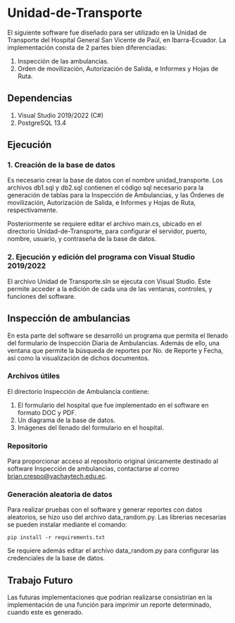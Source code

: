 # Unidad-de-Transporte
El siguiente software fue diseñado para ser utilizado en la Unidad de Transporte del Hospital General San Vicente de Paúl, en Ibarra-Ecuador. La implementación consta de 2 partes bien diferenciadas:

1. Inspección de las ambulancias.
2. Orden de movilización, Autorización de Salida, e Informes y Hojas de Ruta.

## Dependencias
1. Visual Studio 2019/2022 (C#)
2. PostgreSQL 13.4

## Ejecución

### 1. Creación de la base de datos
Es necesario crear la base de datos con el nombre unidad_transporte. Los archivos db1.sql y db2.sql contienen el código sql necesario para la generación de tablas para la Inspección de Ambulancias, y las Órdenes de movilización, Autorización de Salida, e Informes y Hojas de Ruta, respectivamente.

Posteriormente se requiere editar el archivo main.cs, ubicado en el directorio Unidad-de-Transporte, para configurar el servidor, puerto, nombre, usuario, y contraseña de la base de datos.


### 2. Ejecución y edición del programa con Visual Studio 2019/2022

El archivo Unidad de Transporte.sln se ejecuta con Visual Studio. Este permite acceder a la edición de cada una de las ventanas, controles, y funciones del software. 

## Inspección de ambulancias
En esta parte del software se desarrolló un programa que permita el llenado del formulario de Inspección Diaria de Ambulancias. Además de ello, una ventana que permite la búsqueda de reportes por No. de Reporte y Fecha, así como la visualización de dichos documentos.

### Archivos útiles
El directorio Inspección de Ambulancia contiene:

1. El formulario del hospital que fue implementado en el software en formato DOC y PDF.
2. Un diagrama de la base de datos.
3. Imágenes del llenado del formulario en el hospital.

### Repositorio 
Para proporcionar acceso al repositorio original únicamente destinado al software Inspección de ambulancias, contactarse al correo brian.crespo@yachaytech.edu.ec.

### Generación aleatoria de datos
Para realizar pruebas con el software y generar reportes con datos aleatorios, se hizo uso del archivo data_random.py. Las librerias necesarias se pueden instalar mediante el comando: 

~~~
pip install -r requirements.txt
~~~

Se requiere además editar el archivo data_random.py para configurar las credenciales de la base de datos.

## Trabajo Futuro
Las futuras implementaciones que podrían realizarse consistirían en la implementación de una función para imprimir un reporte determinado, cuando este es generado.